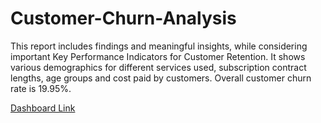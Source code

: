 # Customer-Churn-Analysis

This report includes findings and meaningful insights, while considering important Key Performance Indicators for Customer Retention.
It shows various demographics for different services used, subscription contract lengths, age groups and cost paid by customers.
Overall customer churn rate is 19.95%.

[Dashboard Link](https://www.novypro.com/project/pwc-phonenow-services---customer-churn-analysis)
